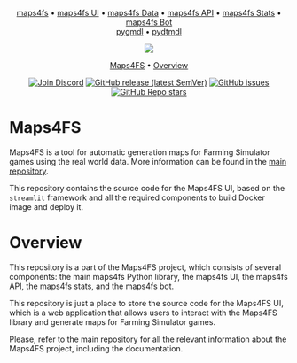 <p align="center">
<a href="https://github.com/iwatkot/maps4fs">maps4fs</a> •
<a href="https://github.com/iwatkot/maps4fsui">maps4fs UI</a> •
<a href="https://github.com/iwatkot/maps4fsdata">maps4fs Data</a> •
<a href="https://github.com/iwatkot/maps4fsapi">maps4fs API</a> •
<a href="https://github.com/iwatkot/maps4fsstats">maps4fs Stats</a> •
<a href="https://github.com/iwatkot/maps4fsbot">maps4fs Bot</a><br>
<a href="https://github.com/iwatkot/pygmdl">pygmdl</a> •
<a href="https://github.com/iwatkot/pydtmdl">pydtmdl</a>
</p>

<div align="center" markdown>

<img src="https://github.com/iwatkot/maps4fsui/releases/download/0.0.2/maps4fs-poster_dev_3.png">

<p align="center">
    <a href="#maps4fs">Maps4FS</a> •
    <a href="#overview">Overview</a>
</p>

[![Join Discord](https://img.shields.io/badge/join-discord-blue)](https://discord.gg/Sj5QKKyE42)
[![GitHub release (latest SemVer)](https://img.shields.io/github/v/release/iwatkot/maps4fsui)](https://github.com/iwatkot/maps4fsui/releases)
[![GitHub issues](https://img.shields.io/github/issues/iwatkot/maps4fsui)](https://github.com/iwatkot/maps4fsui/issues)
[![GitHub Repo stars](https://img.shields.io/github/stars/iwatkot/maps4fsui)](https://github.com/iwatkot/maps4fsui/stargazers)

</div>

# Maps4FS

Maps4FS is a tool for automatic generation maps for Farming Simulator games using the real world data. More information can be found in the [main repository](https://github.com/iwatkot/maps4fs).  

This repository contains the source code for the Maps4FS UI, based on the `streamlit` framework and all the required components to build Docker image and deploy it.

# Overview

This repository is a part of the Maps4FS project, which consists of several components: the main maps4fs Python library, the maps4fs UI, the maps4fs API, the maps4fs stats, and the maps4fs bot.  

This repository is just a place to store the source code for the Maps4FS UI, which is a web application that allows users to interact with the Maps4FS library and generate maps for Farming Simulator games.

Please, refer to the main repository for all the relevant information about the Maps4FS project, including the documentation.
